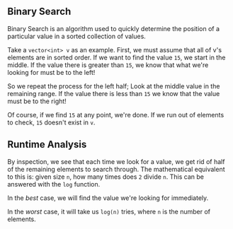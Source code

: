 Binary Search
---

Binary Search is an algorithm used to quickly determine the position of a particular value in a sorted collection of values.

Take a `vector<int> v` as an example.
First, we must assume that all of v's elements are in sorted order.
If we want to find the value `15`, we start in the middle.
If the value there is greater than `15`, we know that what we're looking for must be to the left!

So we repeat the process for the left half;
Look at the middle value in the remaining range.
If the value there is less than `15` we know that the value must be to the right!

Of course, if we find `15` at any point, we're done.
If we run out of elements to check, `15` doesn't exist in `v`.


Runtime Analysis
---

By inspection, we see that each time we look for a value, we get rid of half of the remaining elements to search through.
The mathematical equivalent to this is: given size `n`, how many times does `2` divide `n`.
This can be answered with the `log` function.

In the *best* case, we will find the value we're looking for immediately.

In the *worst* case, it will take us `log(n)` tries, where `n` is the number of elements.
